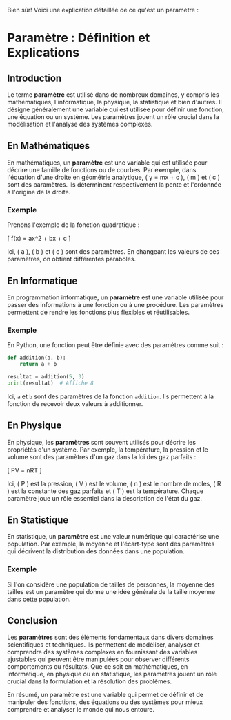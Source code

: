 Bien sûr! Voici une explication détaillée de ce qu'est un paramètre :

# Paramètre : Définition et Explications

## Introduction

Le terme **paramètre** est utilisé dans de nombreux domaines, y compris les mathématiques, l'informatique, la physique, la statistique et bien d'autres. Il désigne généralement une variable qui est utilisée pour définir une fonction, une équation ou un système. Les paramètres jouent un rôle crucial dans la modélisation et l'analyse des systèmes complexes. 

## En Mathématiques

En mathématiques, un **paramètre** est une variable qui est utilisée pour décrire une famille de fonctions ou de courbes. Par exemple, dans l'équation d'une droite en géométrie analytique, \( y = mx + c \), \( m \) et \( c \) sont des paramètres. Ils déterminent respectivement la pente et l'ordonnée à l'origine de la droite.

### Exemple

Prenons l'exemple de la fonction quadratique :

\[ f(x) = ax^2 + bx + c \]

Ici, \( a \), \( b \) et \( c \) sont des paramètres. En changeant les valeurs de ces paramètres, on obtient différentes paraboles.

## En Informatique

En programmation informatique, un **paramètre** est une variable utilisée pour passer des informations à une fonction ou à une procédure. Les paramètres permettent de rendre les fonctions plus flexibles et réutilisables.

### Exemple

En Python, une fonction peut être définie avec des paramètres comme suit :

```python
def addition(a, b):
    return a + b

resultat = addition(5, 3)
print(resultat)  # Affiche 8
```

Ici, `a` et `b` sont des paramètres de la fonction `addition`. Ils permettent à la fonction de recevoir deux valeurs à additionner.

## En Physique

En physique, les **paramètres** sont souvent utilisés pour décrire les propriétés d'un système. Par exemple, la température, la pression et le volume sont des paramètres d'un gaz dans la loi des gaz parfaits :

\[ PV = nRT \]

Ici, \( P \) est la pression, \( V \) est le volume, \( n \) est le nombre de moles, \( R \) est la constante des gaz parfaits et \( T \) est la température. Chaque paramètre joue un rôle essentiel dans la description de l'état du gaz.

## En Statistique

En statistique, un **paramètre** est une valeur numérique qui caractérise une population. Par exemple, la moyenne et l'écart-type sont des paramètres qui décrivent la distribution des données dans une population.

### Exemple

Si l'on considère une population de tailles de personnes, la moyenne des tailles est un paramètre qui donne une idée générale de la taille moyenne dans cette population.

## Conclusion

Les **paramètres** sont des éléments fondamentaux dans divers domaines scientifiques et techniques. Ils permettent de modéliser, analyser et comprendre des systèmes complexes en fournissant des variables ajustables qui peuvent être manipulées pour observer différents comportements ou résultats. Que ce soit en mathématiques, en informatique, en physique ou en statistique, les paramètres jouent un rôle crucial dans la formulation et la résolution des problèmes.

En résumé, un paramètre est une variable qui permet de définir et de manipuler des fonctions, des équations ou des systèmes pour mieux comprendre et analyser le monde qui nous entoure.